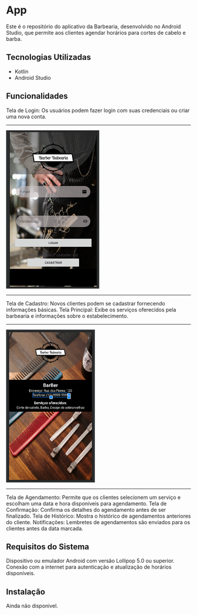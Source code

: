 # App

Este é o repositório do aplicativo da Barbearia, desenvolvido no Android Studio, que permite aos clientes agendar horários para cortes de cabelo e barba.



## Tecnologias Utilizadas

- Kotlin
- Android Studio 


## Funcionalidades

Tela de Login: Os usuários podem fazer login com suas credenciais ou criar uma nova conta.
___
<img src="./img/screen.png" >

___
Tela de Cadastro: Novos clientes podem se cadastrar fornecendo informações básicas.
Tela Principal: Exibe os serviços oferecidos pela barbearia e informações sobre o estabelecimento.
___
<img src="./img/screen2.png" >

___
Tela de Agendamento: Permite que os clientes selecionem um serviço e escolham uma data e hora disponíveis para agendamento.
Tela de Confirmação: Confirma os detalhes do agendamento antes de ser finalizado.
Tela de Histórico: Mostra o histórico de agendamentos anteriores do cliente.
Notificações: Lembretes de agendamentos são enviados para os clientes antes da data marcada.

## Requisitos do Sistema

Dispositivo ou emulador Android com versão Lollipop 5.0 ou superior.
Conexão com a internet para autenticação e atualização de horários disponíveis.

## Instalação

Ainda não disponivel.
